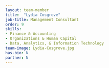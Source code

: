 ```yaml
---
layout: team-member
title:  "Lydia Cosgrove"
job-title: Management Consultant
order: 9
skills:
- Finance & Accounting
- Organizations & Human Capital
- Data, Analytics, & Information Technology
team-image: Lydia-Cosgrove.jpg
has-bio: N
partner: N
---
```

